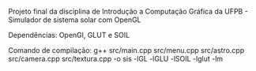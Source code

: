 Projeto final da disciplina de Introdução a Computação Gráfica da UFPB - Simulador de sistema solar com OpenGL 

Dependências: OpenGl, GLUT e SOIL

Comando de compilação: g++ src/main.cpp src/menu.cpp src/astro.cpp src/camera.cpp src/textura.cpp -o sis -lGL -lGLU -lSOIL -lglut -lm
